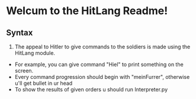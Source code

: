 # Welcum to the HitLang Readme!
## Syntax
1. The appeal to Hitler to give commands to the soldiers is made using the HitLang module.
 - For example, you can give command "Hiel" to print something on the screen.
 - Every command progression should begin with "meinFurrer", otherwise u'll get bullet in ur head
 - To show the results of given orders u should run Interpreter.py